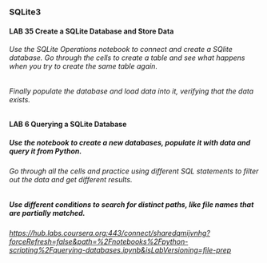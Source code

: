 ### SQLite3
#### LAB 35 Create a SQLite Database and Store Data
###### Use the SQLite Operations notebook to connect and create a SQlite database. Go through the cells to create a table and see what happens when you try to create the same table again.

###### Finally populate the database and load data into it, verifying that the data exists.

#### LAB 6  Querying a SQLite Database
##### Use the notebook to create a new databases, populate it with data and query it from Python.
###### Go through all the cells and practice using different SQL statements to filter out the data and get different results.
##### Use different conditions to search for distinct paths, like file names that are partially matched.
###### https://hub.labs.coursera.org:443/connect/sharedqmijvnhg?forceRefresh=false&path=%2Fnotebooks%2Fpython-scripting%2Fquerying-databases.ipynb&isLabVersioning=file-prep
